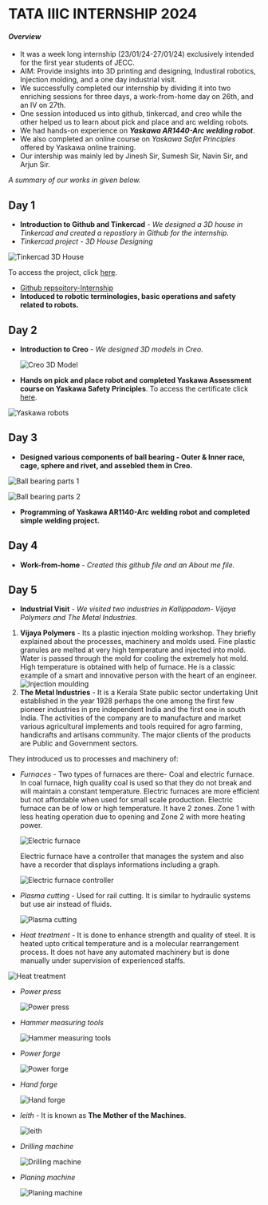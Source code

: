 # **TATA IIIC INTERNSHIP 2024**
#### _**Overview**_
- It was a week long internship (23/01/24-27/01/24) exclusively intended for the first year students of JECC.
- AIM: Provide insights into 3D printing and designing, Industiral robotics, Injection molding, and a one day industrial visit.
- We successfully completed our internship by dividing it into two enriching sessions for three days, a work-from-home day on 26th, and an IV on 27th.
- One session intoduced us into github, tinkercad, and creo while the other helped us to learn about pick and place and arc welding robots.
- We had hands-on experience on **_Yaskawa AR1440-Arc welding robot_**.
- We also completed an online course on *Yaskawa Safet Principles* offered by Yaskawa online training.
- Our intership was mainly led by Jinesh Sir, Sumesh Sir, Navin Sir, and Arjun Sir.

*A summary of our works in given below.*

## **Day 1**
- **Introduction to Github and Tinkercad** - *We designed a 3D house in Tinkercad and created a repostiory in Github for the internship.*
- _Tinkercad project - 3D House Designing_
  
![Tinkercad 3D House](https://github.com/bhavitha-jayaprakash/TATA-IIIC-Internship-24/blob/main/tinkercad.png)

To access the project, click [here](https://www.tinkercad.com/things/3kL4KeJIwSI-project-house).

- [Github repsoitory-Internship](https://github.com/bhavitha-jayaprakash/TATA-IIIC-Internship-24)
- **Intoduced to robotic terminologies, basic operations and safety related to robots.**

## **Day 2**
- **Introduction to Creo** - *We designed 3D models in Creo.*
  
  ![Creo 3D Model](https://github.com/bhavitha-jayaprakash/TATA-IIIC-Internship-24/blob/main/Day%202.JPG)

- **Hands on pick and place robot and completed Yaskawa Assessment course on Yaskawa Safety Principles**. To access the certificate click [here](https://github.com/bhavitha-jayaprakash/TATA-IIIC-Internship-24/blob/main/Yaskawa%20certificate.jpg).

![Yaskawa robots](https://github.com/bhavitha-jayaprakash/TATA-IIIC-Internship-24/blob/main/Yaskawa%20robots.jpg)

## **Day 3**
- **Designed various components of ball bearing - Outer & Inner race, cage, sphere and rivet, and assebled them in Creo.**

![Ball bearing parts 1](https://github.com/bhavitha-jayaprakash/TATA-IIIC-Internship-24/blob/main/20240127_063649.jpg)

![Ball bearing parts 2](https://github.com/bhavitha-jayaprakash/TATA-IIIC-Internship-24/blob/main/20240127_063723.jpg)

- **Programming of Yaskawa AR1140-Arc welding robot and completed simple welding project.**

## **Day 4**
- **Work-from-home** - *Created this github file and an About me file.*

## **Day 5**
- **Industrial Visit** - *We visited two industries in Kallippadam- Vijaya Polymers and The Metal Industries.*
  
 1. **Vijaya Polymers** - Its a plastic injection molding workshop. They briefly explained about the processes, machinery and molds used. Fine plastic granules are melted at very high temperature and injected into mold. Water is passed through the mold for cooling the extremely hot mold. High temperature is obtained with help of furnace. He is a classic example of a smart and innovative person with the heart of an engineer.
    ![Injection moulding]()
 3. **The Metal Industries** - It is a Kerala State public sector undertaking Unit established in the year 1928 perhaps the one among the first few pioneer industries in pre independent India and the first one in south India. The activities of the company are to manufacture and market various agricultural implements and tools required for agro farming, handicrafts and artisans community. The major clients of the products are Public and Government sectors.

They introduced us to processes and machinery of:
- *Furnaces* - Two types of furnaces are there- Coal and electric furnace. In coal furnace, high quality coal is used so that they do not break and will maintain a constant temperature. Electric furnaces are more efficient but not affordable when used for small scale production. Electric furnace can be of low or high temperature. It have 2 zones. Zone 1 with less heating operation due to opening and Zone 2 with more heating power.
  
  ![Electric furnace]()

  Electric furnace have a controller that manages the system and also have a recorder that displays informations including a graph.
  
  ![Electric furnace controller]()

- *Plasma cutting* - Used for rail cutting. It is similar to hydraulic systems but use air instead of fluids.

  ![Plasma cutting]()
  
- *Heat treatment* - It is done to enhance  strength and quality of steel. It is heated upto critical temperature and is a molecular rearrangement process. It does not have any automated machinery but is done manually under supervision of experienced staffs.

 ![Heat treatment]()

- *Power press*

  ![Power press]()
  
- *Hammer measuring tools*

  ![Hammer measuring tools]()
  
- *Power forge*

  ![Power forge]()
 
- *Hand forge*

  ![Hand forge]()
  
- *leith* - It is known as **The Mother of the Machines**.

  ![leith]()
  
- *Drilling machine*

  ![Drilling machine]()
  
- *Planing machine*

  ![Planing machine]()
